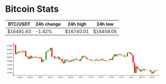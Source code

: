 # Bitcoin Stats

BTC/USDT|24h change|24h high|24h low|
|---|---|---|---|
|$16491.63|-1.42%|$16740.01|$16458.05|

<img src="./chart.svg">

